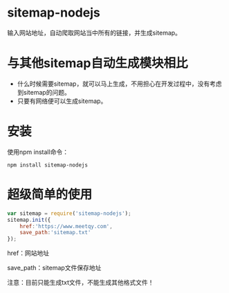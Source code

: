 # sitemap-nodejs
输入网站地址，自动爬取网站当中所有的链接，并生成sitemap。

# 与其他sitemap自动生成模块相比
* 什么时候需要sitemap，就可以马上生成，不用担心在开发过程中，没有考虑到sitemap的问题。
* 只要有网络便可以生成sitemap。

# 安装
使用npm install命令：
```hash
npm install sitemap-nodejs
```
# 超级简单的使用
```javascript 
var sitemap = require('sitemap-nodejs');
sitemap.init({
	href:'https://www.meetqy.com',
	save_path:'sitemap.txt'
});
```
href：网站地址

save_path：sitemap文件保存地址

注意：目前只能生成txt文件，不能生成其他格式文件！

